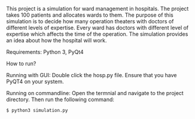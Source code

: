 This project is a simulation for ward management in hospitals. The project takes 100 patients and allocates wards to them. The purpose of this simulation is to decide how many operation theaters with doctors of different levels of expertise. Every ward has doctors with different level of expertise which affects the time of the operation. The simulation provides an idea about how the hospital will work.


Requirements: Python 3, PyQt4

How to run?

Running with GUI:
Double click the hosp.py file. Ensure that you have PyQT4 on your system.

Running on commandline:
Open the termnial and navigate to the project directory. Then run the following command:

```
$ python3 simulation.py
```
